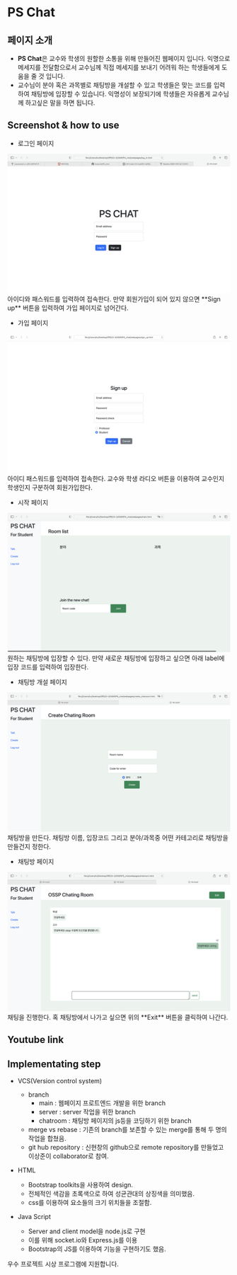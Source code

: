 # PS Chat

## 페이지 소개
- **PS Chat**은 교수와 학생의 원할한 소통을 위해 만들어진 웹페이지 입니다. 익명으로 메세지를 전달함으로서 교수님께 직접 메세지를 보내기 어려워 하는 학생들에게 도움을 줄 것 입니다.
- 교수님이 분야 혹은 과목별로 채팅방을 개설할 수 있고 학생들은 맞는 코드를 입력하여 채팅방에 입장할 수 있습니다.
익명성이 보장되기에 학생들은 자유롭게 교수님께 하고싶은 말을 하면 됩니다.

## Screenshot & how to use
- 로그인 페이지
<img src="./screenshot/login.png">
아이디와 패스워드를 입력하여 접속한다. 만약 회원가입이 되어 있지 않으면 **Sign up** 버튼을 입력하여 가입 페이지로 넘어간다.

- 가입 페이지
<img src="./screenshot/signup.png">
아이디 패스워드를 입력하여 접속한다. 교수와 학생 라디오 버튼을 이용하여 교수인지 학생인지 구분하여 회원가입한다.

- 시작 페이지
<img src="./screenshot/main.png">
원하는 채팅방에 입장할 수 있다. 만약 새로운 채팅방에 입장하고 싶으면 아래 label에 입장 코드를 입력하여 입장한다.

- 채팅방 개설 페이지
 <img src="./screenshot/create.png">
채팅방을 만든다. 채팅방 이름, 입장코드 그리고 분야/과목중 어떤 카테고리로 채팅방을 만들건지 정한다.

- 채팅방 페이지
 <img src="./screenshot/chatroom.png">
채팅을 진행한다. 혹 채팅방에서 나가고 싶으면 위의 **Exit** 버튼을 클릭하여 나간다.

## Youtube link

## Implementating step
- VCS(Version control system)
    - branch
        - main : 웹페이지 프로트엔드 개발을 위한 branch
        - server : server 작업을 위한 branch
        - chatroom : 채팅방 페이지의 js등을 코딩하기 위한 branch
    - merge vs rebase : 기존의 branch를 보존할 수 있는 merge를 통해 두 명의 작업을 합쳤음.
    - git hub repository : 신현창의 github으로 remote repository를 만들었고 이상준이 collaborator로 참여.
- HTML
    - Bootstrap toolkits을 사용하여 design.
    - 전체적인 색감을 초록색으로 하여 성균관대의 상징색을 의미했음.
    - css를 이용하여 요소들의 크기 위치들을 조절함.

- Java Script
    - Server and client model을 node.js로 구현
    - 이를 위해 socket.io와 Express.js를 이용
    - Bootstrap의 JS를 이용하여 기능을 구현하기도 했음. 



우수 프로젝트 시상 프로그램에 지원합니다.